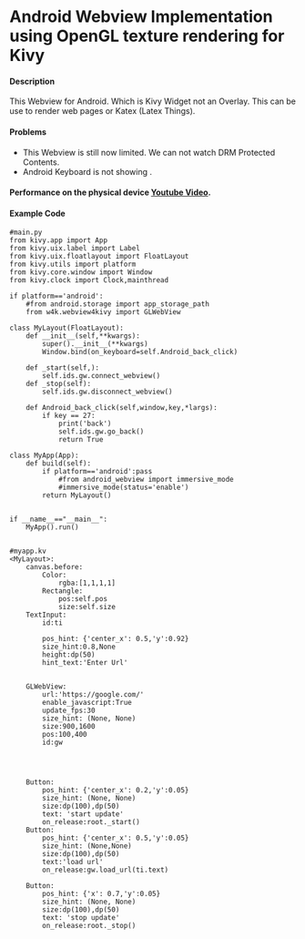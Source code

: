 # Android Webview Implementation using OpenGL texture rendering for Kivy 
#### Description
This Webview for Android. Which is Kivy Widget not an Overlay. This can be use to render web pages or Katex (Latex Things).

#### Problems  
- This Webview is still now limited. We can not watch DRM Protected Contents.
- Android Keyboard is not showing .

#### Performance on the physical device [Youtube Video](https://youtu.be/etc5M0DvX-A?si=STmBrpc8NQXKCpEo).

#### Example Code
```
#main.py 
from kivy.app import App
from kivy.uix.label import Label
from kivy.uix.floatlayout import FloatLayout
from kivy.utils import platform
from kivy.core.window import Window
from kivy.clock import Clock,mainthread

if platform=='android':
	#from android.storage import app_storage_path
	from w4k.webview4kivy import GLWebView

class MyLayout(FloatLayout):
	def __init__(self,**kwargs):
		super().__init__(**kwargs)
		Window.bind(on_keyboard=self.Android_back_click)

	def _start(self,):
		self.ids.gw.connect_webview()
	def _stop(self):
		self.ids.gw.disconnect_webview()

	def Android_back_click(self,window,key,*largs):
		if key == 27:
			print('back')
			self.ids.gw.go_back()
			return True

class MyApp(App):
	def build(self):
		if platform=='android':pass
			#from android_webview import immersive_mode
			#immersive_mode(status='enable')
		return MyLayout()
	
	
if __name__=="__main__":
	MyApp().run()


#myapp.kv
<MyLayout>:
	canvas.before:
		Color:
			rgba:[1,1,1,1]
		Rectangle:
			pos:self.pos
			size:self.size
	TextInput:
		id:ti

		pos_hint: {'center_x': 0.5,'y':0.92}
		size_hint:0.8,None
		height:dp(50)
		hint_text:'Enter Url'


	GLWebView:
		url:'https://google.com/'
		enable_javascript:True
		update_fps:30
		size_hint: (None, None)
		size:900,1600
		pos:100,400
		id:gw
		


		
	Button:
		pos_hint: {'center_x': 0.2,'y':0.05}
		size_hint: (None, None)
		size:dp(100),dp(50)
		text: 'start update'
		on_release:root._start()
	Button:
		pos_hint: {'center_x': 0.5,'y':0.05}
		size_hint: (None,None)
		size:dp(100),dp(50)
		text:'load url'
		on_release:gw.load_url(ti.text)
	
	Button:
		pos_hint: {'x': 0.7,'y':0.05}
		size_hint: (None, None)
		size:dp(100),dp(50)
		text: 'stop update'
		on_release:root._stop()
	

	

``` 